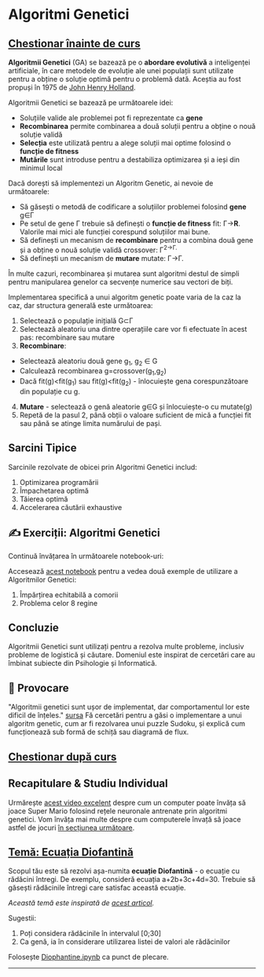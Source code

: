 <!--
CO_OP_TRANSLATOR_METADATA:
{
  "original_hash": "6bbd632dfe6c62e5f66bb51fd78c174a",
  "translation_date": "2025-09-23T14:12:46+00:00",
  "source_file": "lessons/6-Other/21-GeneticAlgorithms/README.md",
  "language_code": "ro"
}
-->
# Algoritmi Genetici

## [Chestionar înainte de curs](https://ff-quizzes.netlify.app/en/ai/quiz/41)

**Algoritmii Genetici** (GA) se bazează pe o **abordare evolutivă** a inteligenței artificiale, în care metodele de evoluție ale unei populații sunt utilizate pentru a obține o soluție optimă pentru o problemă dată. Aceștia au fost propuși în 1975 de [John Henry Holland](https://wikipedia.org/wiki/John_Henry_Holland).

Algoritmii Genetici se bazează pe următoarele idei:

* Soluțiile valide ale problemei pot fi reprezentate ca **gene**
* **Recombinarea** permite combinarea a două soluții pentru a obține o nouă soluție validă
* **Selecția** este utilizată pentru a alege soluții mai optime folosind o **funcție de fitness**
* **Mutările** sunt introduse pentru a destabiliza optimizarea și a ieși din minimul local

Dacă dorești să implementezi un Algoritm Genetic, ai nevoie de următoarele:

 * Să găsești o metodă de codificare a soluțiilor problemei folosind **gene** g&in;&Gamma;
 * Pe setul de gene &Gamma; trebuie să definești o **funcție de fitness** fit: &Gamma;&rightarrow;**R**. Valorile mai mici ale funcției corespund soluțiilor mai bune.
 * Să definești un mecanism de **recombinare** pentru a combina două gene și a obține o nouă soluție validă crossover: &Gamma;<sup>2</sub>&rightarrow;&Gamma;.
 * Să definești un mecanism de **mutare** mutate: &Gamma;&rightarrow;&Gamma;.

În multe cazuri, recombinarea și mutarea sunt algoritmi destul de simpli pentru manipularea genelor ca secvențe numerice sau vectori de biți.

Implementarea specifică a unui algoritm genetic poate varia de la caz la caz, dar structura generală este următoarea:

1. Selectează o populație inițială G&subset;&Gamma;
2. Selectează aleatoriu una dintre operațiile care vor fi efectuate în acest pas: recombinare sau mutare
3. **Recombinare**:
  * Selectează aleatoriu două gene g<sub>1</sub>, g<sub>2</sub> &in; G
  * Calculează recombinarea g=crossover(g<sub>1</sub>,g<sub>2</sub>)
  * Dacă fit(g)<fit(g<sub>1</sub>) sau fit(g)<fit(g<sub>2</sub>) - înlocuiește gena corespunzătoare din populație cu g.
4. **Mutare** - selectează o genă aleatorie g&in;G și înlocuiește-o cu mutate(g)
5. Repetă de la pasul 2, până obții o valoare suficient de mică a funcției fit sau până se atinge limita numărului de pași.

## Sarcini Tipice

Sarcinile rezolvate de obicei prin Algoritmi Genetici includ:

1. Optimizarea programării
1. Împachetarea optimă
1. Tăierea optimă
1. Accelerarea căutării exhaustive

## ✍️ Exerciții: Algoritmi Genetici

Continuă învățarea în următoarele notebook-uri:

Accesează [acest notebook](Genetic.ipynb) pentru a vedea două exemple de utilizare a Algoritmilor Genetici:

1. Împărțirea echitabilă a comorii
1. Problema celor 8 regine

## Concluzie

Algoritmii Genetici sunt utilizați pentru a rezolva multe probleme, inclusiv probleme de logistică și căutare. Domeniul este inspirat de cercetări care au îmbinat subiecte din Psihologie și Informatică.

## 🚀 Provocare

"Algoritmii genetici sunt ușor de implementat, dar comportamentul lor este dificil de înțeles." [sursa](https://wikipedia.org/wiki/Genetic_algorithm) Fă cercetări pentru a găsi o implementare a unui algoritm genetic, cum ar fi rezolvarea unui puzzle Sudoku, și explică cum funcționează sub formă de schiță sau diagramă de flux.

## [Chestionar după curs](https://ff-quizzes.netlify.app/en/ai/quiz/42)

## Recapitulare & Studiu Individual

Urmărește [acest video excelent](https://www.youtube.com/watch?v=qv6UVOQ0F44) despre cum un computer poate învăța să joace Super Mario folosind rețele neuronale antrenate prin algoritmi genetici. Vom învăța mai multe despre cum computerele învață să joace astfel de jocuri [în secțiunea următoare](../22-DeepRL/README.md).

## [Temă: Ecuația Diofantină](Diophantine.ipynb)

Scopul tău este să rezolvi așa-numita **ecuație Diofantină** - o ecuație cu rădăcini întregi. De exemplu, consideră ecuația a+2b+3c+4d=30. Trebuie să găsești rădăcinile întregi care satisfac această ecuație.

*Această temă este inspirată de [acest articol](https://habr.com/post/128704/).*

Sugestii:

1. Poți considera rădăcinile în intervalul [0;30]
1. Ca genă, ia în considerare utilizarea listei de valori ale rădăcinilor

Folosește [Diophantine.ipynb](Diophantine.ipynb) ca punct de plecare.

---

